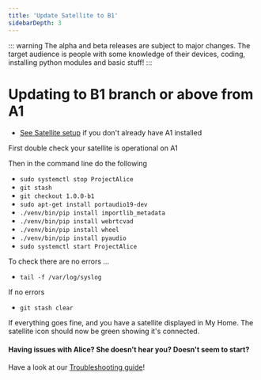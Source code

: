 ```yaml
---
title: 'Update Satellite to B1'
sidebarDepth: 3
---
```


::: warning
The alpha and beta releases are subject to major changes. The target audience is people with some knowledge of their devices, coding, installing python modules and basic stuff!
:::

# Updating to B1 branch or above from A1
- [See Satellite setup](https://docs.projectalice.io/satsetup/) if you don't already have A1 installed

First double check your satellite is operational on A1

Then in the command line do the following

- ```sudo systemctl stop ProjectAlice```
- ```git stash```
- ```git checkout 1.0.0-b1```
- ```sudo apt-get install portaudio19-dev```
- ```./venv/bin/pip install importlib_metadata```
- ```./venv/bin/pip install webrtcvad```
- ```./venv/bin/pip install wheel```
- ```./venv/bin/pip install pyaudio```
- ```sudo systemctl start ProjectAlice```

To check there are no errors ...

- ```tail -f /var/log/syslog```

If no errors

- ```git stash clear```


If everything goes fine, and you have a satellite displayed in My Home. The satellite icon should now be green showing it's connected.


#### Having issues with Alice? She doesn't hear you? Doesn't seem to start?
Have a look at our [Troubleshooting guide](https://docs.projectalice.io/satsetup/troubleshooting.html)!
